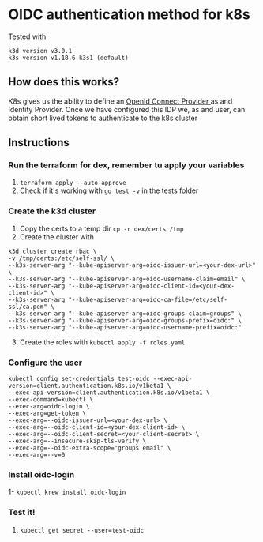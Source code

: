 # OIDC authentication method for k8s
Tested with 
```
k3d version v3.0.1
k3s version v1.18.6-k3s1 (default)
```


## How does this works?
K8s gives us the ability to define an [OpenId Connect Provider ](https://kubernetes.io/docs/reference/access-authn-authz/authentication/#openid-connect-tokens) as and Identity Provider. Once we have configured this IDP we, as and user, can obtain short lived tokens to authenticate to the k8s cluster

## Instructions
### Run the terraform for dex, remember tu apply your variables
1. `terraform apply --auto-approve`
2. Check if it's working with `go test -v` in the tests folder
### Create the k3d cluster
1. Copy the certs to a temp dir `cp -r dex/certs /tmp`
2. Create the cluster with 
```
k3d cluster create rbac \
-v /tmp/certs:/etc/self-ssl/ \
--k3s-server-arg "--kube-apiserver-arg=oidc-issuer-url=<your-dex-url>" \
--k3s-server-arg "--kube-apiserver-arg=oidc-username-claim=email" \
--k3s-server-arg "--kube-apiserver-arg=oidc-client-id=<your-dex-client-id>" \
--k3s-server-arg "--kube-apiserver-arg=oidc-ca-file=/etc/self-ssl/ca.pem" \
--k3s-server-arg "--kube-apiserver-arg=oidc-groups-claim=groups" \
--k3s-server-arg "--kube-apiserver-arg=oidc-groups-prefix=oidc:" \
--k3s-server-arg "--kube-apiserver-arg=oidc-username-prefix=oidc:"
```
3. Create the roles with `kubectl apply -f roles.yaml`
### Configure the user
```
kubectl config set-credentials test-oidc --exec-api-version=client.authentication.k8s.io/v1beta1 \
--exec-api-version=client.authentication.k8s.io/v1beta1 \
--exec-command=kubectl \
--exec-arg=oidc-login \
--exec-arg=get-token \
--exec-arg=--oidc-issuer-url=<your-dex-url> \
--exec-arg=--oidc-client-id=<your-dex-client-id> \
--exec-arg=--oidc-client-secret=<your-client-secret> \
--exec-arg=--insecure-skip-tls-verify \
--exec-arg=--oidc-extra-scope="groups email" \
--exec-arg=--v=0
```

### Install oidc-login
1- `kubectl krew install oidc-login`

### Test it!
1. `kubectl get secret --user=test-oidc`
